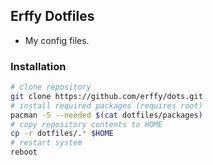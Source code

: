 ## Erffy Dotfiles
- My config files.

### Installation
```sh
# clone repository
git clone https://github.com/erffy/dots.git
# install required packages (requires root)
pacman -S --needed $(cat dotfiles/packages)
# copy repository contents to HOME
cp -r dotfiles/.* $HOME
# restart system
reboot
```
